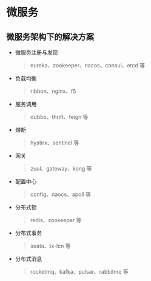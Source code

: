 # 微服务

## 微服务架构下的解决方案

- 微服务注册与发现

  > eureka、zookeeper、nacos、consul、etcd 等

- 负载均衡

  > ribbon、nginx、f5

- 服务调用

  > dubbo、thrift、feign 等

- 熔断

  > hystirx、sentinel 等

- 网关

  > zuul、gateway、kong 等

- 配置中心

  > config、naocs、apoll 等

- 分布式锁

  > redis、zookeeper 等

- 分布式事务

  > seata、tx-lcn 等

- 分布式消息

  > rocketmq、kafka、pulsar、rabbitmq  等